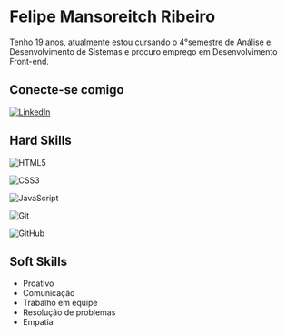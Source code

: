 
# Felipe Mansoreitch Ribeiro

Tenho 19 anos, atualmente estou cursando o 4°semestre de Análise e Desenvolvimento de Sistemas e procuro emprego em Desenvolvimento Front-end.

## Conecte-se comigo
[![LinkedIn](https://img.shields.io/badge/LinkedIn-000?style=for-the-badge&logo=linkedin&logoColor=0E76A8)](https://www.linkedin.com/in/felipe-mansoreitch-ribeiro-015707225)

## Hard Skills
![HTML5](https://img.shields.io/badge/HTML5-000?style=for-the-badge&logo=html5)

![CSS3](https://img.shields.io/badge/CSS3-000?style=for-the-badge&logo=css3&logoColor=blue)

![JavaScript](https://img.shields.io/badge/JavaScript-000?style=for-the-badge&logo=javascript)

![Git](https://img.shields.io/badge/git-000.svg?style=for-the-badge&logo=git&logoColor=orange)

![GitHub](https://img.shields.io/badge/github-%23121011.svg?style=for-the-badge&logo=github&logoColor=white)

## Soft Skills

- Proativo 
- Comunicação
- Trabalho em equipe
- Resolução de problemas
- Empatia